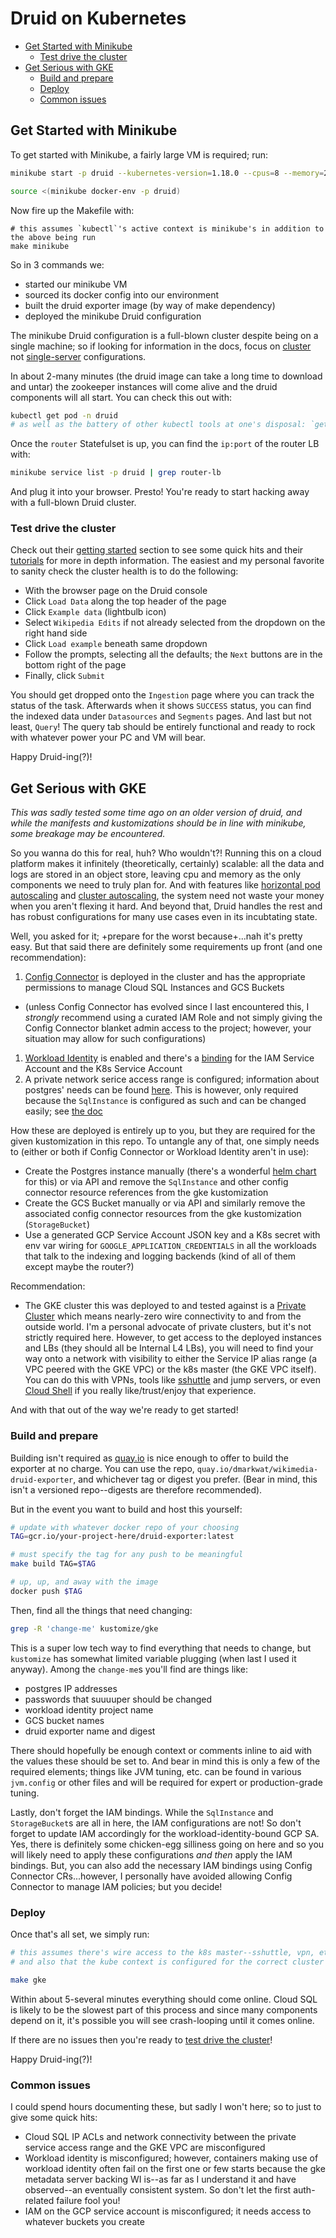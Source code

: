 # Druid on Kubernetes

- [Get Started with Minikube](#get-started-with-minikube)
  * [Test drive the cluster](#test-drive-the-cluster)
- [Get Serious with GKE](#get-serious-with-gke)
  * [Build and prepare](#build-and-prepare)
  * [Deploy](#deploy)
  * [Common issues](#common-issues)

## Get Started with Minikube

To get started with Minikube, a fairly large VM is required; run:
```bash
minikube start -p druid --kubernetes-version=1.18.0 --cpus=8 --memory=24GiB

source <(minikube docker-env -p druid)
```

Now fire up the Makefile with:
```
# this assumes `kubectl`'s active context is minikube's in addition to the above being run
make minikube
```

So in 3 commands we:
- started our minikube VM
- sourced its docker config into our environment
- built the druid exporter image (by way of make dependency)
- deployed the minikube Druid configuration

The minikube Druid configuration is a full-blown cluster despite being on a single machine; so if looking for information in the docs, focus on [cluster](https://druid.apache.org/docs/latest/tutorials/cluster.html) not [single-server](https://druid.apache.org/docs/latest/operations/single-server.html) configurations.

In about 2-many minutes (the druid image can take a long time to download and untar) the zookeeper instances will come alive and the druid components will all start.
You can check this out with:
```bash
kubectl get pod -n druid
# as well as the battery of other kubectl tools at one's disposal: `get event`, `logs`, `describe`, etc.
```

Once the `router` Statefulset is up, you can find the `ip:port` of the router LB with:
```bash
minikube service list -p druid | grep router-lb
```
And plug it into your browser.
Presto!
You're ready to start hacking away with a full-blown Druid cluster.

### Test drive the cluster

Check out their [getting started](https://github.com/apache/druid/#getting-started) section to see some quick hits and their [tutorials](https://druid.apache.org/docs/latest/tutorials/tutorial-batch.html) for more in depth information.
The easiest and my personal favorite to sanity check the cluster health is to do the following:
- With the browser page on the Druid console
- Click `Load Data` along the top header of the page
- Click `Example data` (lightbulb icon)
- Select `Wikipedia Edits` if not already selected from the dropdown on the right hand side
- Click `Load example` beneath same dropdown
- Follow the prompts, selecting all the defaults; the `Next` buttons are in the bottom right of the page
- Finally, click `Submit`

You should get dropped onto the `Ingestion` page where you can track the status of the task.
Afterwards when it shows `SUCCESS` status, you can find the indexed data under `Datasources` and `Segments` pages.
And last but not least, `Query`!
The query tab should be entirely functional and ready to rock with whatever power your PC and VM will bear.

Happy Druid-ing(?)!

## Get Serious with GKE

*This was sadly tested some time ago on an older version of druid, and while the manifests and kustomizations should be in line with minikube, some breakage may be encountered.*

So you wanna do this for real, huh?
Who wouldn't?!
Running this on a cloud platform makes it infinitely (theoretically, certainly) scalable: all the data and logs are stored in an object store, leaving cpu and memory as the only components we need to truly plan for.
And with features like [horizontal pod autoscaling](https://cloud.google.com/kubernetes-engine/docs/concepts/horizontalpodautoscaler) and [cluster autoscaling](https://cloud.google.com/kubernetes-engine/docs/concepts/cluster-autoscaler), the system need not waste your money when you aren't flexing it hard.
And beyond that, Druid handles the rest and has robust configurations for many use cases even in its incubtating state.

Well, you asked for it; +prepare for the worst because+...nah it's pretty easy.
But that said there are definitely some requirements up front (and one recommendation):
1. [Config Connector](https://cloud.google.com/config-connector/docs/how-to/install-upgrade-uninstall) is deployed in the cluster and has the appropriate permissions to manage Cloud SQL Instances and GCS Buckets
  - (unless Config Connector has evolved since I last encountered this, I _strongly_ recommend using a curated IAM Role and not simply giving the Config Connector blanket admin access to the project; however, your situation may allow for such configurations)
1. [Workload Identity](https://cloud.google.com/kubernetes-engine/docs/how-to/workload-identity) is enabled and there's a [binding](https://cloud.google.com/kubernetes-engine/docs/how-to/workload-identity#creating_a_relationship_between_ksas_and_gsas) for the IAM Service Account and the K8s Service Account
1. A private network serice access range is configured; information about postgres' needs can be found [here](https://cloud.google.com/sql/docs/postgres/private-ip). This is however, only required because the `SqlInstance` is configured as such and can be changed easily; see [the doc](https://cloud.google.com/config-connector/docs/reference/resource-docs/sql/sqlinstance)

How these are deployed is entirely up to you, but they are required for the given kustomization in this repo.
To untangle any of that, one simply needs to (either or both if Config Connector or Workload Identity aren't in use):
- Create the Postgres instance manually (there's a wonderful [helm chart](https://hub.helm.sh/charts/bitnami/postgresql) for this) or via API and remove the `SqlInstance` and other config connector resource references from the gke kustomization
- Create the GCS Bucket manually or via API and similarly remove the associated config connector resources from the gke kustomization (`StorageBucket`)
- Use a generated GCP Service Account JSON key and a K8s secret with env var wiring for `GOOGLE_APPLICATION_CREDENTIALS` in all the workloads that talk to the indexing and logging backends (kind of all of them except maybe the router?)

Recommendation:
- The GKE cluster this was deployed to and tested against is a [Private Cluster](https://cloud.google.com/kubernetes-engine/docs/concepts/private-cluster-concept) which means nearly-zero wire connectivity to and from the outside world. I'm a personal advocate of private clusters, but it's not strictly required here. However, to get access to the deployed instances and LBs (they should all be Internal L4 LBs), you will need to find your way onto a network with visibility to either the Service IP alias range (a VPC peered with the GKE VPC) or the k8s master (the GKE VPC itself). You can do this with VPNs, tools like [sshuttle](https://github.com/sshuttle/sshuttle) and jump servers, or even [Cloud Shell](https://cloud.google.com/shell) if you really like/trust/enjoy that experience.

And with that out of the way we're ready to get started!

### Build and prepare

Building isn't required as [quay.io](https://quay.io/repository/dmarkwat/wikimedia-druid-exporter?tab=tags) is nice enough to offer to build the exporter at no charge.
You can use the repo, `quay.io/dmarkwat/wikimedia-druid-exporter`, and whichever tag or digest you prefer.
(Bear in mind, this isn't a versioned repo--digests are therefore recommended).

But in the event you want to build and host this yourself:
```bash
# update with whatever docker repo of your choosing
TAG=gcr.io/your-project-here/druid-exporter:latest

# must specify the tag for any push to be meaningful
make build TAG=$TAG

# up, up, and away with the image
docker push $TAG
```

Then, find all the things that need changing:
```bash
grep -R 'change-me' kustomize/gke
```
This is a super low tech way to find everything that needs to change, but `kustomize` has somewhat limited variable plugging (when last I used it anyway).
Among the `change-me`s you'll find are things like:
- postgres IP addresses
- passwords that suuuuper should be changed
- workload identity project name
- GCS bucket names
- druid exporter name and digest

There should hopefully be enough context or comments inline to aid with the values these should be set to.
And bear in mind this is only a few of the required elements; things like JVM tuning, etc. can be found in various `jvm.config` or other files and will be required for expert or production-grade tuning.

Lastly, don't forget the IAM bindings.
While the `SqlInstance` and `StorageBucket`s are all in here, the IAM configurations are not!
So don't forget to update IAM accordingly for the workload-identity-bound GCP SA.
Yes, there is definitely some chicken-egg silliness going on here and so you will likely need to apply these configurations _and then_ apply the IAM bindings.
But, you can also add the necessary IAM bindings using Config Connector CRs...however, I personally have avoided allowing Config Connector to manage IAM policies; but you decide!

### Deploy

Once that's all set, we simply run:
```bash
# this assumes there's wire access to the k8s master--sshuttle, vpn, etc.
# and also that the kube context is configured for the correct cluster

make gke
```

Within about 5-several minutes everything should come online.
Cloud SQL is likely to be the slowest part of this process and since many components depend on it, it's possible you will see crash-looping until it comes online.

If there are no issues then you're ready to [test drive the cluster](#test-drive-the-cluster)!

Happy Druid-ing(?)!

### Common issues

I could spend hours documenting these, but sadly I won't here; so to just to give some quick hits:
- Cloud SQL IP ACLs and network connectivity between the private service access range and the GKE VPC are misconfigured
- Workload identity is misconfigured; however, containers making use of workload identity often fail on the first one or few starts because the gke metadata server backing WI is--as far as I understand it and have observed--an eventually consistent system. So don't let the first auth-related failure fool you!
- IAM on the GCP service account is misconfigured; it needs access to whatever buckets you create
